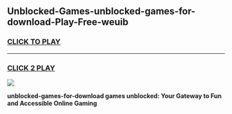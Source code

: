 
## Unblocked-Games-unblocked-games-for-download-Play-Free-weuib
<h3>
<a href="https://premium76.site?title=unblocked-games-for-download&ref=23A">CLICK TO PLAY</a></h3>
<hr>

<h3>
<a href="https://premium76.site?title=unblocked-games-for-download&ref=23A">CLICK 2 PLAY</a>
  
</h3>

<a href="https://premium76.site?title=unblocked-games-for-download&ref=23A"><img src="https://clearcache.store/games.png"></a>


**unblocked-games-for-download games unblocked: Your Gateway to Fun and Accessible Online Gaming**
